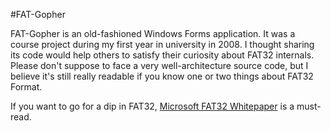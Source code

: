#FAT-Gopher

FAT-Gopher is an old-fashioned Windows Forms application. It was a course project during my first year in university in 2008. I thought sharing its code would help others to satisfy their curiosity about FAT32 internals. Please don't suppose to face a very well-architecture source code, but I believe it's still really readable if you know one or two things about FAT32 Format.

If you want to go for a dip in FAT32, [Microsoft FAT32 Whitepaper](http://read.pudn.com/downloads77/ebook/294884/FAT32%20Spec%20%28SDA%20Contribution%29.pdf) is a must-read.
